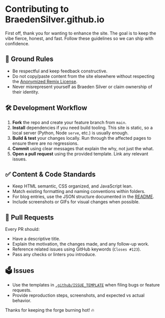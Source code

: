 # Contributing to BraedenSilver.github.io

First off, thank you for wanting to enhance the site. The goal is to keep the vibe fierce, honest, and fast. Follow these guidelines so we can ship with confidence.

## 🔧 Ground Rules
- Be respectful and keep feedback constructive.
- Do not copy/paste content from the site elsewhere without respecting the [Anonymized Remix License](LICENSE).
- Never misrepresent yourself as Braeden Silver or claim ownership of their identity.

## 🛠 Development Workflow
1. **Fork** the repo and create your feature branch from `main`.
2. **Install** dependencies if you need build tooling. This site is static, so a local server (Python, Node `serve`, etc.) is usually enough.
3. **Build & test** your changes locally. Run through the affected pages to ensure there are no regressions.
4. **Commit** using clear messages that explain the why, not just the what.
5. **Open a pull request** using the provided template. Link any relevant issues.

## ✅ Content & Code Standards
- Keep HTML semantic, CSS organized, and JavaScript lean.
- Match existing formatting and naming conventions within folders.
- For blog entries, use the JSON structure documented in the [README](README.md).
- Include screenshots or GIFs for visual changes when possible.

## 🧾 Pull Requests
Every PR should:
- Have a descriptive title.
- Explain the motivation, the changes made, and any follow-up work.
- Reference related issues using GitHub keywords (`Closes #123`).
- Pass any checks or linters you introduce.

## 🗳 Issues
- Use the templates in [`.github/ISSUE_TEMPLATE`](.github/ISSUE_TEMPLATE) when filing bugs or feature requests.
- Provide reproduction steps, screenshots, and expected vs actual behavior.

Thanks for keeping the forge burning hot! 🔥
